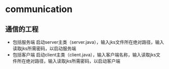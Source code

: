# communication

通信的工程
--------

- 包括服务端
启动server主类（server.java），输入jks文件所在绝对路径，输入读取jks所需密码，以启动服务端
- 包括客户端
启动client主类（client.java），输入客户端名称，输入读取jks文件所在绝对路径，输入读取jks所需密码，以启动客户端

